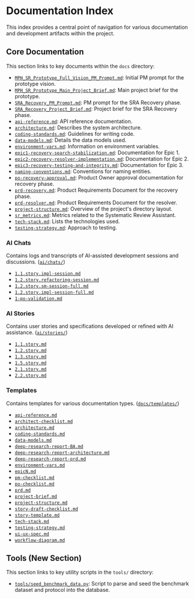 # Documentation Index

This index provides a central point of navigation for various documentation and development artifacts within the project.

## Core Documentation

This section links to key documents within the `docs` directory:

* [`MPH_SR_Prototype_Full_Vision_PM_Prompt.md`](./MPH_SR_Prototype_Full_Vision_PM_Prompt.md): Initial PM prompt for the prototype vision.
* [`MPH_SR_Prototype_Main_Project_Brief.md`](./MPH_SR_Prototype_Main_Project_Brief.md): Main project brief for the prototype.
* [`SRA_Recovery_PM_Prompt.md`](./SRA_Recovery_PM_Prompt.md): PM prompt for the SRA Recovery phase.
* [`SRA_Recovery_Project_Brief.md`](./SRA_Recovery_Project_Brief.md): Project brief for the SRA Recovery phase.
* [`api-reference.md`](./api-reference.md): API reference documentation.
* [`architecture.md`](./architecture.md): Describes the system architecture.
* [`coding-standards.md`](./coding-standards.md): Guidelines for writing code.
* [`data-models.md`](./data-models.md): Details the data models used.
* [`environment-vars.md`](./environment-vars.md): Information on environment variables.
* [`epic1-recovery-search-stabilization.md`](./epic1-recovery-search-stabilization.md): Documentation for Epic 1.
* [`epic2-recovery-resolver-implementation.md`](./epic2-recovery-resolver-implementation.md): Documentation for Epic 2.
* [`epic3-recovery-testing-and-integrity.md`](./epic3-recovery-testing-and-integrity.md): Documentation for Epic 3.
* [`naming-conventions.md`](./naming-conventions.md): Conventions for naming entities.
* [`po-recovery-approval.md`](./po-recovery-approval.md): Product Owner approval documentation for recovery phase.
* [`prd-recovery.md`](./prd-recovery.md): Product Requirements Document for the recovery phase.
* [`prd-resolver.md`](./prd-resolver.md): Product Requirements Document for the resolver.
* [`project-structure.md`](./project-structure.md): Overview of the project's directory layout.
* [`sr_metrics.md`](./sr_metrics.md): Metrics related to the Systematic Review Assistant.
* [`tech-stack.md`](./tech-stack.md): Lists the technologies used.
* [`testing-strategy.md`](./testing-strategy.md): Approach to testing.

### AI Chats

Contains logs and transcripts of AI-assisted development sessions and discussions. ([`ai/chats/`](../ai/chats/))

* [`1.1.story.impl-session.md`](../ai/chats/1.1.story.impl-session.md)
* [`1.2.story.refactoring-session.md`](../ai/chats/1.2.story.refactoring-session.md)
* [`1.2.story.sm-session-full.md`](../ai/chats/1.2.story.sm-session-full.md)
* [`1.2.story.impl-session-full.md`](../ai/chats/1.2.story.impl-session-full.md)
* [`1-po-validation.md`](../ai/chats/1-po-validation.md)

### AI Stories

Contains user stories and specifications developed or refined with AI assistance. ([`ai/stories/`](../ai/stories/))

* [`1.1.story.md`](../ai/stories/1.1.story.md)
* [`1.2.story.md`](../ai/stories/1.2.story.md)
* [`1.3.story.md`](../ai/stories/1.3.story.md)
* [`1.5.story.md`](../ai/stories/1.5.story.md)
* [`2.1.story.md`](../ai/stories/2.1.story.md)
* [`2.2.story.md`](../ai/stories/2.2.story.md)

### Templates

Contains templates for various documentation types. ([`docs/templates/`](./templates/))

* [`api-reference.md`](./templates/api-reference.md)
* [`architect-checklist.md`](./templates/architect-checklist.md)
* [`architecture.md`](./templates/architecture.md)
* [`coding-standards.md`](./templates/coding-standards.md)
* [`data-models.md`](./templates/data-models.md)
* [`deep-research-report-BA.md`](./templates/deep-research-report-BA.md)
* [`deep-research-report-architecture.md`](./templates/deep-research-report-architecture.md)
* [`deep-research-report-prd.md`](./templates/deep-research-report-prd.md)
* [`environment-vars.md`](./templates/environment-vars.md)
* [`epicN.md`](./templates/epicN.md)
* [`pm-checklist.md`](./templates/pm-checklist.md)
* [`po-checklist.md`](./templates/po-checklist.md)
* [`prd.md`](./templates/prd.md)
* [`project-brief.md`](./templates/project-brief.md)
* [`project-structure.md`](./templates/project-structure.md)
* [`story-draft-checklist.md`](./templates/story-draft-checklist.md)
* [`story-template.md`](./templates/story-template.md)
* [`tech-stack.md`](./templates/tech-stack.md)
* [`testing-strategy.md`](./templates/testing-strategy.md)
* [`ui-ux-spec.md`](./templates/ui-ux-spec.md)
* [`workflow-diagram.md`](./templates/workflow-diagram.md)

## Tools (New Section)

This section links to key utility scripts in the `tools/` directory:

* [`tools/seed_benchmark_data.py`](../tools/seed_benchmark_data.py): Script to parse and seed the benchmark dataset and protocol into the database.
